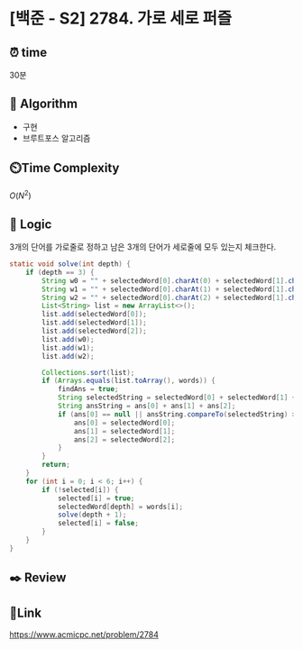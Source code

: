 # [백준 - S2] 2784. 가로 세로 퍼즐

## ⏰ **time**

30분

## :pushpin: **Algorithm**
- 구현
- 브루트포스 알고리즘

## ⏲️**Time Complexity**

$O(N^2)$

## :round_pushpin: **Logic**
3개의 단어를 가로줄로 정하고 남은 3개의 단어가 세로줄에 모두 있는지 체크한다.
```java
static void solve(int depth) {
    if (depth == 3) {
        String w0 = "" + selectedWord[0].charAt(0) + selectedWord[1].charAt(0) + selectedWord[2].charAt(0);
        String w1 = "" + selectedWord[0].charAt(1) + selectedWord[1].charAt(1) + selectedWord[2].charAt(1);
        String w2 = "" + selectedWord[0].charAt(2) + selectedWord[1].charAt(2) + selectedWord[2].charAt(2);
        List<String> list = new ArrayList<>();
        list.add(selectedWord[0]);
        list.add(selectedWord[1]);
        list.add(selectedWord[2]);
        list.add(w0);
        list.add(w1);
        list.add(w2);

        Collections.sort(list);
        if (Arrays.equals(list.toArray(), words)) {
            findAns = true;
            String selectedString = selectedWord[0] + selectedWord[1] + selectedWord[2];
            String ansString = ans[0] + ans[1] + ans[2];
            if (ans[0] == null || ansString.compareTo(selectedString) > 0) {
                ans[0] = selectedWord[0];
                ans[1] = selectedWord[1];
                ans[2] = selectedWord[2];
            }
        }
        return;
    }
    for (int i = 0; i < 6; i++) {
        if (!selected[i]) {
            selected[i] = true;
            selectedWord[depth] = words[i];
            solve(depth + 1);
            selected[i] = false;
        }
    }
}
```

## :black_nib: **Review**  

## 📡**Link**
https://www.acmicpc.net/problem/2784